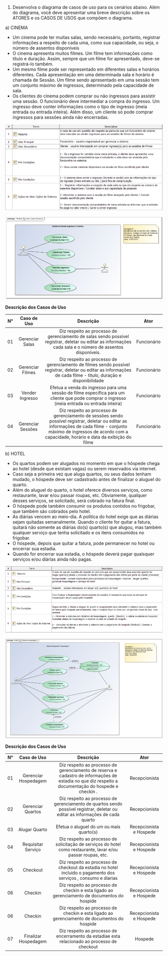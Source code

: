 1) Desenvolva o diagrama de casos de uso para os cenários abaixo. Além do diagrama, você deve apresentar uma breve descrição sobre os ATORES e os CASOS DE USOS que compõem o diagrama.

a) CINEMA
* Um cinema pode ter muitas salas, sendo necessário, portanto, registrar informações a respeito de cada uma, como sua capacidade, ou seja, o número de assentos disponíveis
* O cinema apresenta muitos filmes. Um filme tem informações como título e duração. Assim, sempre que um filme for apresentado, deve-se registrá-lo também.
* Um mesmo filme pode ser representado em diferentes salas e horários diferentes. Cada apresentação em uma determinada sala e horário é chamada de Sessão. Um filme sendo apresentado em uma sessão tem um conjunto máximo de ingressos, determinado pela capacidade de sala.
* Os clientes do cinema podem comprar ou não ingressos para assistir uma sessão. O funcionário deve intermediar a compra do ingresso. Um ingresso deve conter informações como o tipo de ingresso (meia entrada ou entrada inteira). Além disso, um cliente só pode comprar ingressos para sessões ainda não encerradas.


![Cinema_Doc](https://github.com/iuryeng/APS/blob/main/Atividade%2005/Cinema/doc_user_case_cinema.png)

![Cinema_Diagrama](https://github.com/iuryeng/APS/blob/main/Atividade%2005/Cinema/User%20Case%20Cinema.jpg)


**Descrição dos Casos de Uso**

|N° |Caso de Uso |Descrição|Ator|
|:-----:|:----:|:-------:|:-------:|
| 01 | Gerenciar Salas |  Diz respeito ao processo de gerenciamento de salas sendo possível registrar, deletar ou editar as informações cada sala e o número de assentos disponíveis. | Funcionário |
| 02 | Gerenciar Filmes | Diz respeito ao processo de gerenciamento de filmes sendo possível registrar, deletar ou editar as informações de cada filme - titulo, duração e disponibilidade  | Funcionário |
| 03 | Vender Ingresso | Efetua a venda do ingresso para uma sessão de filme específica para um cliente que pode comprar o ingresso (meia entrada ou entrada inteira)  | Funcionário |
| 04 | Gerenciar Sessões | Diz respeito ao processo de gerenciamento de sessões sendo possível registrar, deletar ou editar as informações de cada filme - conjunto máximo de ingressos de acordo com a capacidade, horário e data da exibição do filme  | Funcionário |







b) HOTEL
* Os quartos podem ser alugados no momento em que o hóspede chega ao hotel (desde que existam vagas) ou serem reservados via internet.
* Caso seja a primeira vez que aluga quartos, ou seus dados tenham mudado, o hóspede deve ser cadastrado antes de finalizar o aluguel do quarto.
* Além do aluguel do quarto, o hotel oferece diversos serviços, como restaurante, lavar e/ou passar roupas, etc. Obviamente, qualquer desses serviços, se solicitado, será cobrado na fatura final.
* O hóspede pode também consumir os produtos contidos no frigobar, que também são cobrados pelo hotel.
* As diárias vencem ao meio-dia. A política do hotel exige que as diárias sejam quitadas semanalmente. Quando o cliente for quitar a fatura, quitará não somente as diárias do(s) quarto(s) que alugou, mas também qualquer serviço que tenha solicitado e os itens consumidos no frigobar.
* O hóspede, depois que quitar a fatura, pode permanecer no hotel ou encerrar sua estadia.
* Quando for encerrar sua estadia, o hóspede deverá pagar quaisquer serviços e/ou diárias ainda não pagas.

![Hotel_Doc](https://github.com/iuryeng/APS/blob/main/Atividade%2005/Hotel/user_case_hotel_doc.png)

![Hotel_Diagrama](https://github.com/iuryeng/APS/blob/main/Atividade%2005/Hotel/Sistema%20Hospedagem.jpg)

**Descrição dos Casos de Uso**

|N° |Caso de Uso |Descrição|Ator|
|:-----:|:----:|:-------:|:-------:|
| 01 | Gerenciar Hospedagem |  Diz respeito ao processo de gerenciamento de reserva e cadastro de informações de estadia no que diz respeito a documentação do hospede e checkin . | Recepcionista |
| 02 | Gerenciar Quartos | Diz respeito ao processo de gerenciamento de quartos sendo possível registrar, deletar ou editar as informações de cada quarto  | Recepcionista |
| 03 | Alugar Quarto | Efetua o aluguel do um ou mais  quarto(s)   | Recepcionista e Hospede |
| 04 |Requisitar Serviço | Diz respeito ao processo de solicitação de serviços do hotel como restaurante, lavar e/ou passar roupas, etc.  |Recepcionista e Hospede |
| 05 | Checkout | Diz respeito ao processo de checkout da estadia no hotel incluido o pagamento dos serviços , consumo e diarias  |Recepcionista e Hospede |
| 06 | Checkin | Diz respeito ao processo de checkin e esta ligado ao gerenciamento de documentos do hospide  |Recepcionista e Hospede |
| 06 | Checkin | Diz respeito ao processo de checkin e esta ligado ao gerenciamento de documentos do hospide  |Recepcionista e Hospede |
| 07 | Finalizar Hospedagem | Diz respeito ao processo de encerramento da estadiae esta relacionado ao processo de checkout  | Hospede |
